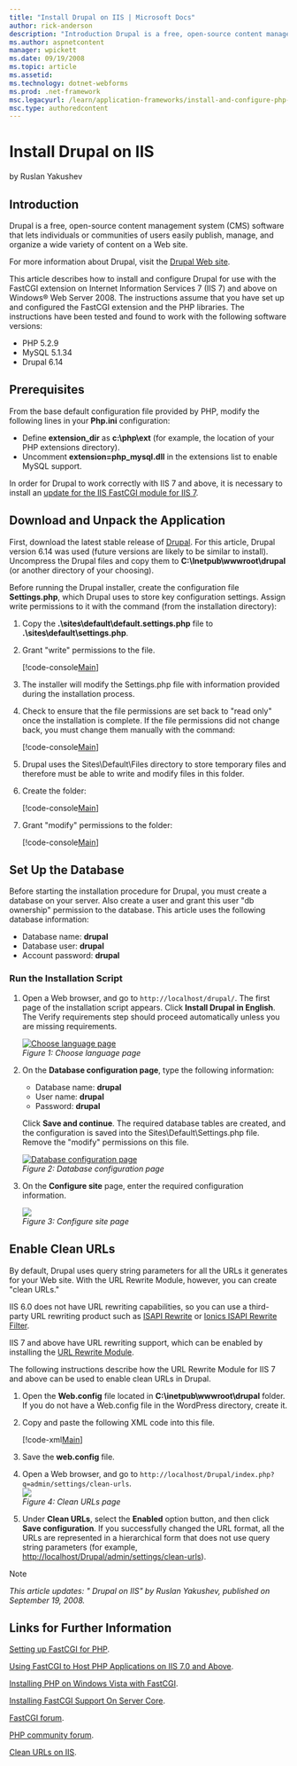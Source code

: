 ```yaml
---
title: "Install Drupal on IIS | Microsoft Docs"
author: rick-anderson
description: "Introduction Drupal is a free, open-source content management system (CMS) software that lets individuals or communities of users easily publish, manage, and..."
ms.author: aspnetcontent
manager: wpickett
ms.date: 09/19/2008
ms.topic: article
ms.assetid: 
ms.technology: dotnet-webforms
ms.prod: .net-framework
msc.legacyurl: /learn/application-frameworks/install-and-configure-php-applications-on-iis/install-drupal-on-iis
msc.type: authoredcontent
---
```

Install Drupal on IIS
====================
by Ruslan Yakushev

## Introduction

Drupal is a free, open-source content management system (CMS) software that lets individuals or communities of users easily publish, manage, and organize a wide variety of content on a Web site.

For more information about Drupal, visit the [Drupal Web site](http://www.drupal.org/).

This article describes how to install and configure Drupal for use with the FastCGI extension on Internet Information Services 7 (IIS 7) and above on Windows® Web Server 2008. The instructions assume that you have set up and configured the FastCGI extension and the PHP libraries. The instructions have been tested and found to work with the following software versions:

- PHP 5.2.9
- MySQL 5.1.34
- Drupal 6.14

## Prerequisites

From the base default configuration file provided by PHP, modify the following lines in your **Php.ini** configuration:

- Define **extension\_dir** as **c:\php\ext** (for example, the location of your PHP extensions directory).
- Uncomment **extension=php\_mysql.dll** in the extensions list to enable MySQL support.

In order for Drupal to work correctly with IIS 7 and above, it is necessary to install an [update for the IIS FastCGI module for IIS 7](https://blogs.iis.net/ruslany/archive/2008/08/27/update-for-iis-7-0-fastcgi-module.aspx).

## Download and Unpack the Application

First, download the latest stable release of [Drupal](http://www.drupal.org/). For this article, Drupal version 6.14 was used (future versions are likely to be similar to install). Uncompress the Drupal files and copy them to **C:\Inetpub\wwwroot\drupal** (or another directory of your choosing).

Before running the Drupal installer, create the configuration file **Settings.php**, which Drupal uses to store key configuration settings. Assign write permissions to it with the command (from the installation directory):

1. Copy the **.\sites\default\default.settings.php** file to **.\sites\default\settings.php**.
2. Grant "write" permissions to the file.  

    [!code-console[Main](install-drupal-on-iis/samples/sample1.cmd)]
3. The installer will modify the Settings.php file with information provided during the installation process.
4. Check to ensure that the file permissions are set back to "read only" once the installation is complete. If the file permissions did not change back, you must change them manually with the command:  

    [!code-console[Main](install-drupal-on-iis/samples/sample2.cmd)]
5. Drupal uses the Sites\Default\Files directory to store temporary files and therefore must be able to write and modify files in this folder.
6. Create the folder:  

    [!code-console[Main](install-drupal-on-iis/samples/sample3.cmd)]
7. Grant "modify" permissions to the folder:  

    [!code-console[Main](install-drupal-on-iis/samples/sample4.cmd)]

## Set Up the Database

Before starting the installation procedure for Drupal, you must create a database on your server. Also create a user and grant this user "db ownership" permission to the database. This article uses the following database information:

- Database name: **drupal**
- Database user: **drupal**
- Account password: **drupal**

### Run the Installation Script

1. Open a Web browser, and go to `http://localhost/drupal/`. The first page of the installation script appears. Click **Install Drupal in English**. The Verify requirements step should proceed automatically unless you are missing requirements.  

    [![Choose language page](install-drupal-on-iis/_static/image2.jpg)](install-drupal-on-iis/_static/image1.jpg)  
*Figure 1: Choose language page*
2. On the **Database configuration page**, type the following information:  

    - Database name: **drupal**
    - User name: **drupal**
    - Password: **drupal**

    Click **Save and continue**. The required database tables are created, and the configuration is saved into the Sites\Default\Settings.php file. Remove the "modify" permissions on this file.

    [![Database configuration page](install-drupal-on-iis/_static/image4.jpg)](install-drupal-on-iis/_static/image3.jpg)  
*Figure 2: Database configuration page*
3. On the **Configure site** page, enter the required configuration information.  

    [![](install-drupal-on-iis/_static/image6.jpg)](install-drupal-on-iis/_static/image5.jpg)  
*Figure 3: Configure site page*

## Enable Clean URLs

By default, Drupal uses query string parameters for all the URLs it generates for your Web site. With the URL Rewrite Module, however, you can create "clean URLs."

IIS 6.0 does not have URL rewriting capabilities, so you can use a third-party URL rewriting product such as [ISAPI Rewrite](https://www.iis.net/downloads?tabid=34&g=6&i=1599) or [Ionics ISAPI Rewrite Filter](http://www.codeplex.com/IIRF).

IIS 7 and above have URL rewriting support, which can be enabled by installing the [URL Rewrite Module](../../extensions/url-rewrite-module/using-the-url-rewrite-module.md).

The following instructions describe how the URL Rewrite Module for IIS 7 and above can be used to enable clean URLs in Drupal.

1. Open the **Web.config** file located in **C:\inetpub\wwwroot\drupal** folder. If you do not have a Web.config file in the WordPress directory, create it.
2. Copy and paste the following XML code into this file.  

    [!code-xml[Main](install-drupal-on-iis/samples/sample5.xml)]
3. Save the **web.config** file.
4. Open a Web browser, and go to `http://localhost/Drupal/index.php?q=admin/settings/clean-urls`.  
    [![](install-drupal-on-iis/_static/image8.jpg)](install-drupal-on-iis/_static/image7.jpg)  
    *Figure 4: Clean URLs page*
5. Under **Clean URLs**, select the **Enabled** option button, and then click **Save configuration**. If you successfully changed the URL format, all the URLs are represented in a hierarchical form that does not use query string parameters (for example, [http://localhost/Drupal/admin/settings/clean-urls](http://localhost/Drupal/admin/settings/clean-urls)).

> [!NOTE]
> *This article updates: " Drupal on IIS" by Ruslan Yakushev, published on September 19, 2008.*

## Links for Further Information

[Setting up FastCGI for PHP](../running-php-applications-on-iis/set-up-fastcgi-for-php.md).

[Using FastCGI to Host PHP Applications on IIS 7.0 and Above](using-fastcgi-to-host-php-applications-on-iis.md).

[Installing PHP on Windows Vista with FastCGI](../install-and-configure-php-on-iis/installing-php-on-windows-vista-with-fastcgi.md).

[Installing FastCGI Support On Server Core](../install-and-configure-php-on-iis/install-php-and-fastcgi-support-on-server-core.md).

[FastCGI forum](https://forums.iis.net/1104.aspx).

[PHP community forum](https://forums.iis.net/1102.aspx).

[Clean URLs on IIS](http://drupal.org/node/3854).